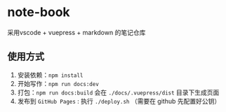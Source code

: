 # note-book
采用vscode + vuepress + markdown 的笔记仓库 

## 使用方式
1. 安装依赖：`npm install`
2. 开始写作：`npm run docs:dev`
3. 打包：`npm run docs:build` 会在 `./docs/.vuepress/dist` 目录下生成页面
4. 发布到 `GitHub Pages` : 执行 `./deploy.sh` （需要在 github 先配置好公钥）
   
